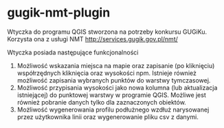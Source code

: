 # gugik-nmt-plugin
Wtyczka do programu QGIS stworzona na potrzeby konkursu GUGiKu.
Korzysta ona z usługi NMT http://services.gugik.gov.pl/nmt/

Wtyczka posiada następujące funkcjonalności
1) Możliwość wskazania miejsca na mapie oraz zapisanie (po kliknięciu) współrzędnych kliknięcia oraz wysokości npm. Istnieje również możliwość zapisania wybranych punktów do warstwy tymczasowej.
2) Możliwość przypisania wysokości jako nowa kolumna (lub aktualizacja istniejącej) do punktowej warstwy w programie QGIS. Możliwe jest również pobranie danych tylko dla zaznaczonych obiektów.
3) Możliwość wygenerowania profilu podłużnego wzdłuż narysowanej przez użytkownika linii oraz wygenerowanie pliku csv z danymi.
